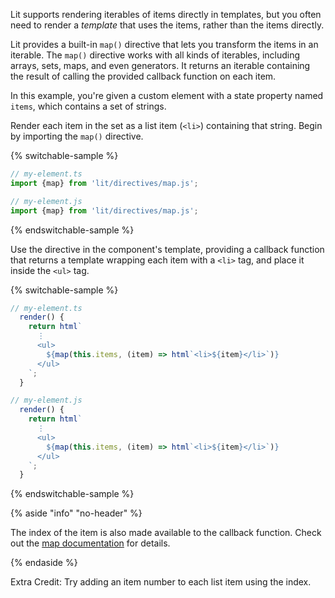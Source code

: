 Lit supports rendering iterables of items directly in templates, but you often
need to render a _template_ that uses the items, rather than the items directly.

Lit provides a built-in `map()` directive that lets you transform the items in
an iterable. The `map()` directive works with all kinds of iterables, including
arrays, sets, maps, and even generators. It returns an iterable containing the
result of calling the provided callback function on each item.

In this example, you're given a custom element with a state property named
`items`, which contains a set of strings.

Render each item in the set as a list item (`<li>`) containing that string.
Begin by importing the `map()` directive.

{% switchable-sample %}

```ts
// my-element.ts
import {map} from 'lit/directives/map.js';
```

```js
// my-element.js
import {map} from 'lit/directives/map.js';
```

{% endswitchable-sample %}

Use the directive in the component's template, providing a callback function
that returns a template wrapping each item with a `<li>` tag, and place it
inside the `<ul>` tag.

{% switchable-sample %}

```ts
// my-element.ts
  render() {
    return html`
      ⋮
      <ul>
        ${map(this.items, (item) => html`<li>${item}</li>`)}
      </ul>
    `;
  }
```

```js
// my-element.js
  render() {
    return html`
      ⋮
      <ul>
        ${map(this.items, (item) => html`<li>${item}</li>`)}
      </ul>
    `;
  }
```

{% endswitchable-sample %}

{% aside "info" "no-header" %}

The index of the item is also made available to the callback function. Check
out the [map documentation](/docs/templates/directives/#map) for details.

{% endaside %}

Extra Credit: Try adding an item number to each list item using the index.
